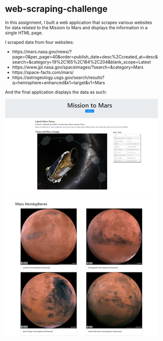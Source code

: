 # web-scraping-challenge


In this assignment, I built a web application that scrapes various websites for data related to the Mission to Mars and displays the information in a single HTML page. 

I scraped data from four websites:
<ul>
<li> https://mars.nasa.gov/news/?page=0&per_page=40&order=publish_date+desc%2Ccreated_at+desc&search=&category=19%2C165%2C184%2C204&blank_scope=Latest </li>
<li> https://www.jpl.nasa.gov/spaceimages/?search=&category=Mars </li>
<li> https://space-facts.com/mars/ </li>
<li> https://astrogeology.usgs.gov/search/results?q=hemisphere+enhanced&k1=target&v1=Mars</li>
 </ul>
  
  
And the final application displays the data as such:

<img src="Mission_to_Mars/images/scrape.png">
<img src="Mission_to_Mars/images/hemispheres.png">
